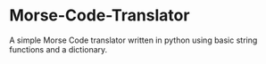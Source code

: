 # Morse-Code-Translator
A simple Morse Code translator written in python using basic string functions and a dictionary.
